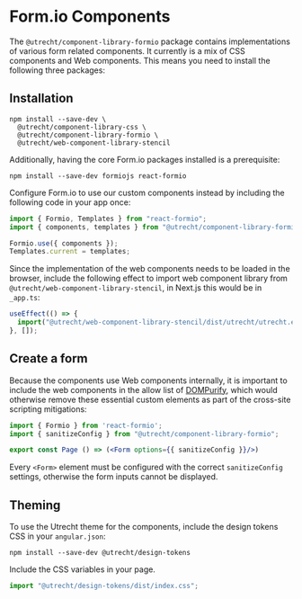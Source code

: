 # Form.io Components

The `@utrecht/component-library-formio` package contains implementations of various form related components. It currently is a mix of CSS components and Web components. This means you need to install the following three packages:

## Installation

```shell
npm install --save-dev \
  @utrecht/component-library-css \
  @utrecht/component-library-formio \
  @utrecht/web-component-library-stencil
```

Additionally, having the core Form.io packages installed is a prerequisite:

```shell
npm install --save-dev formiojs react-formio
```

Configure Form.io to use our custom components instead by including the following code in your app once:

```ts
import { Formio, Templates } from "react-formio";
import { components, templates } from "@utrecht/component-library-formio";

Formio.use({ components });
Templates.current = templates;
```

Since the implementation of the web components needs to be loaded in the browser, include the following effect to import web component library from `@utrecht/web-component-library-stencil`, in Next.js this would be in `_app.ts`:

```js
useEffect(() => {
  import("@utrecht/web-component-library-stencil/dist/utrecht/utrecht.esm.js");
}, []);
```

## Create a form

Because the components use Web components internally, it is important to include the web components in the allow list of [DOMPurify](https://github.com/cure53/DOMPurify), which would otherwise remove these essential custom elements as part of the cross-site scripting mitigations:

```jsx
import { Formio } from 'react-formio';
import { sanitizeConfig } from "@utrecht/component-library-formio";

export const Page () => (<Form options={{ sanitizeConfig }}/>)
```

Every `<Form>` element must be configured with the correct `sanitizeConfig` settings, otherwise the form inputs cannot be displayed.

## Theming

To use the Utrecht theme for the components, include the design tokens CSS in your `angular.json`:

```shell
npm install --save-dev @utrecht/design-tokens
```

Include the CSS variables in your page.

```js
import "@utrecht/design-tokens/dist/index.css";
```
